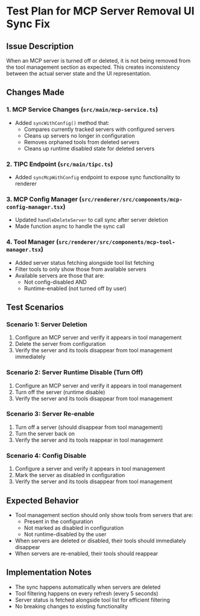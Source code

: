 # Test Plan for MCP Server Removal UI Sync Fix

## Issue Description
When an MCP server is turned off or deleted, it is not being removed from the tool management section as expected. This creates inconsistency between the actual server state and the UI representation.

## Changes Made

### 1. MCP Service Changes (`src/main/mcp-service.ts`)
- Added `syncWithConfig()` method that:
  - Compares currently tracked servers with configured servers
  - Cleans up servers no longer in configuration
  - Removes orphaned tools from deleted servers
  - Cleans up runtime disabled state for deleted servers

### 2. TIPC Endpoint (`src/main/tipc.ts`)
- Added `syncMcpWithConfig` endpoint to expose sync functionality to renderer

### 3. MCP Config Manager (`src/renderer/src/components/mcp-config-manager.tsx`)
- Updated `handleDeleteServer` to call sync after server deletion
- Made function async to handle the sync call

### 4. Tool Manager (`src/renderer/src/components/mcp-tool-manager.tsx`)
- Added server status fetching alongside tool list fetching
- Filter tools to only show those from available servers
- Available servers are those that are:
  - Not config-disabled AND
  - Runtime-enabled (not turned off by user)

## Test Scenarios

### Scenario 1: Server Deletion
1. Configure an MCP server and verify it appears in tool management
2. Delete the server from configuration
3. Verify the server and its tools disappear from tool management immediately

### Scenario 2: Server Runtime Disable (Turn Off)
1. Configure an MCP server and verify it appears in tool management
2. Turn off the server (runtime disable)
3. Verify the server and its tools disappear from tool management

### Scenario 3: Server Re-enable
1. Turn off a server (should disappear from tool management)
2. Turn the server back on
3. Verify the server and its tools reappear in tool management

### Scenario 4: Config Disable
1. Configure a server and verify it appears in tool management
2. Mark the server as disabled in configuration
3. Verify the server and its tools disappear from tool management

## Expected Behavior
- Tool management section should only show tools from servers that are:
  - Present in the configuration
  - Not marked as disabled in configuration
  - Not runtime-disabled by the user
- When servers are deleted or disabled, their tools should immediately disappear
- When servers are re-enabled, their tools should reappear

## Implementation Notes
- The sync happens automatically when servers are deleted
- Tool filtering happens on every refresh (every 5 seconds)
- Server status is fetched alongside tool list for efficient filtering
- No breaking changes to existing functionality
